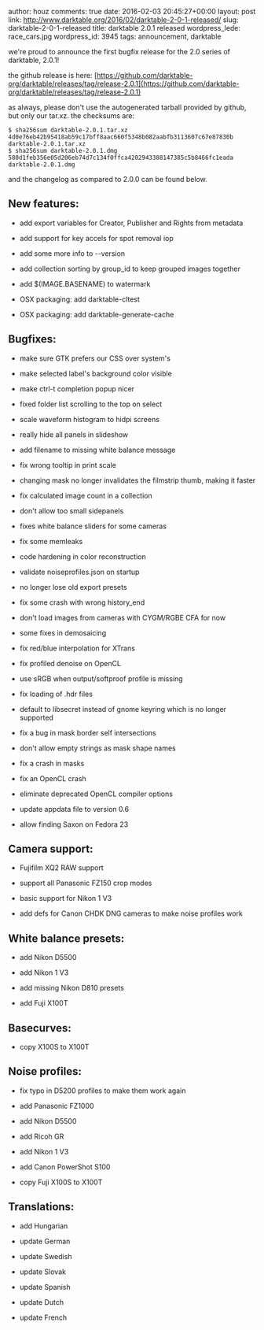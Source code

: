 author: houz
comments: true
date: 2016-02-03 20:45:27+00:00
layout: post
link: http://www.darktable.org/2016/02/darktable-2-0-1-released/
slug: darktable-2-0-1-released
title: darktable 2.0.1 released
wordpress_lede: race_cars.jpg
wordpress_id: 3945
tags: announcement, darktable

we're proud to announce the first bugfix release for the 2.0 series of darktable, 2.0.1!

the github release is here: [https://github.com/darktable-org/darktable/releases/tag/release-2.0.1](https://github.com/darktable-org/darktable/releases/tag/release-2.0.1)

as always, please don't use the autogenerated tarball provided by github, but only our tar.xz. the checksums are:

    
    $ sha256sum darktable-2.0.1.tar.xz
    4d0e76eb42b95418ab59c17bff8aac660f5348b082aabfb3113607c67e87830b  darktable-2.0.1.tar.xz
    $ sha256sum darktable-2.0.1.dmg 
    580d1feb356e05d206eb74d7c134f0ffca4202943388147385c5b8466fc1eada  darktable-2.0.1.dmg
    


and the changelog as compared to 2.0.0 can be found below.


## New features:





	
  * add export variables for Creator, Publisher and Rights from metadata

	
  * add support for key accels for spot removal iop

	
  * add some more info to --version

	
  * add collection sorting by group_id to keep grouped images together

	
  * add $(IMAGE.BASENAME) to watermark

	
  * OSX packaging: add darktable-cltest

	
  * OSX packaging: add darktable-generate-cache




## Bugfixes:





	
  * make sure GTK prefers our CSS over system's

	
  * make selected label's background color visible

	
  * make ctrl-t completion popup nicer

	
  * fixed folder list scrolling to the top on select

	
  * scale waveform histogram to hidpi screens

	
  * really hide all panels in slideshow

	
  * add filename to missing white balance message

	
  * fix wrong tooltip in print scale

	
  * changing mask no longer invalidates the filmstrip thumb, making it faster

	
  * fix calculated image count in a collection

	
  * don't allow too small sidepanels

	
  * fixes white balance sliders for some cameras

	
  * fix some memleaks

	
  * code hardening in color reconstruction

	
  * validate noiseprofiles.json on startup

	
  * no longer lose old export presets

	
  * fix some crash with wrong history_end

	
  * don't load images from cameras with CYGM/RGBE CFA for now

	
  * some fixes in demosaicing

	
  * fix red/blue interpolation for XTrans

	
  * fix profiled denoise on OpenCL

	
  * use sRGB when output/softproof profile is missing

	
  * fix loading of .hdr files

	
  * default to libsecret instead of gnome keyring which is no longer supported

	
  * fix a bug in mask border self intersections

	
  * don't allow empty strings as mask shape names

	
  * fix a crash in masks

	
  * fix an OpenCL crash

	
  * eliminate deprecated OpenCL compiler options

	
  * update appdata file to version 0.6

	
  * allow finding Saxon on Fedora 23




## Camera support:





	
  * Fujifilm XQ2 RAW support

	
  * support all Panasonic FZ150 crop modes

	
  * basic support for Nikon 1 V3

	
  * add defs for Canon CHDK DNG cameras to make noise profiles work




## White balance presets:





	
  * add Nikon D5500

	
  * add Nikon 1 V3

	
  * add missing Nikon D810 presets

	
  * add Fuji X100T




## Basecurves:





	
  * copy X100S to X100T




## Noise profiles:





	
  * fix typo in D5200 profiles to make them work again

	
  * add Panasonic FZ1000

	
  * add Nikon D5500

	
  * add Ricoh GR

	
  * add Nikon 1 V3

	
  * add Canon PowerShot S100

	
  * copy Fuji X100S to X100T




## Translations:





	
  * add Hungarian

	
  * update German

	
  * update Swedish

	
  * update Slovak

	
  * update Spanish

	
  * update Dutch

	
  * update French


